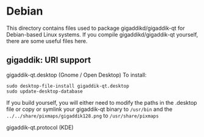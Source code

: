 
Debian
====================
This directory contains files used to package gigaddikd/gigaddik-qt
for Debian-based Linux systems. If you compile gigaddikd/gigaddik-qt yourself, there are some useful files here.

## gigaddik: URI support ##


gigaddik-qt.desktop  (Gnome / Open Desktop)
To install:

	sudo desktop-file-install gigaddik-qt.desktop
	sudo update-desktop-database

If you build yourself, you will either need to modify the paths in
the .desktop file or copy or symlink your gigaddik-qt binary to `/usr/bin`
and the `../../share/pixmaps/gigaddik128.png` to `/usr/share/pixmaps`

gigaddik-qt.protocol (KDE)

